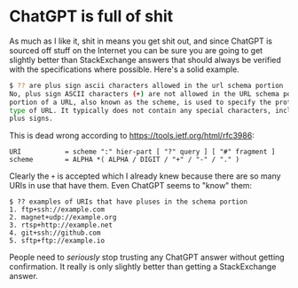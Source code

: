 # ChatGPT is full of shit

As much as I like it, shit in means you get shit out, and since ChatGPT is sourced off stuff on the Internet you can be sure you are going to get slightly better than StackExchange answers that should always be verified with the specifications where possible. Here's a solid example.

```sh
$ ?? are plus sign ascii characters allowed in the url schema portion
No, plus sign ASCII characters (+) are not allowed in the URL schema portion. The schema
portion of a URL, also known as the scheme, is used to specify the protocol or
type of URL. It typically does not contain any special characters, including
plus signs.
```

This is dead wrong according to <https://tools.ietf.org/html/rfc3986>:

```abnf
URI           = scheme ":" hier-part [ "?" query ] [ "#" fragment ]
scheme        = ALPHA *( ALPHA / DIGIT / "+" / "-" / "." )
```

Clearly the `+` is accepted which I already knew because there are so many URIs in use that have them. Even ChatGPT seems to "know" them:

```
$ ?? examples of URIs that have pluses in the schema portion
1. ftp+ssh://example.com
2. magnet+udp://example.org
3. rtsp+http://example.net
4. git+ssh://github.com
5. sftp+ftp://example.io
```

People need to *seriously* stop trusting any ChatGPT answer without getting confirmation. It really is only slightly better than getting a StackExchange answer.

